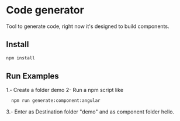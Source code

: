 # Code generator

Tool to generate code, right now it's designed to build components.

## Install

```sh
npm install
```

## Run Examples

1.- Create a folder demo
2- Run a npm script like 

```sh
  npm run generate:component:angular
```

3.- Enter as Destination folder "demo" and as component folder hello.
